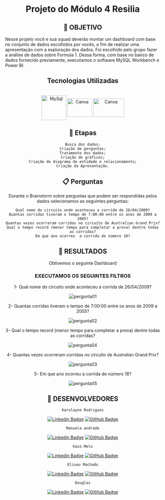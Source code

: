 # <div align="center"> Projeto do Módulo 4 Resilia

## <div align="center"> 🧭 OBJETIVO

Nesse projeto você e sua squad deverão montar um dashboard com base no conjunto de dados escolhidos por vocês, a fim de realizar uma apresentação com a exploração dos dados. Foi escolhido pelo grupo fazer a análise de dados sobre Formula 1. 
Dessa forma, com base no banco de dados fornecido previamente, executamos o software MySQL Workbench e Power BI.

 ## <div align="center"> Tecnologias Utilizadas
  <div align="center"><br>
  <img align="center" alt="MySql" height="80" width="80" src="https://cdn.jsdelivr.net/gh/devicons/devicon/icons/mysql/mysql-plain-wordmark.svg">
  <img align="center" alt="Canva" height="60" width="80" src="https://cdn.jsdelivr.net/gh/devicons/devicon/icons/canva/canva-original.svg" />
  <img align="center" alt="Canva" height="60" width="100" src="https://cetax.com.br/wp-content/uploads/2016/10/PowerBI-e1557666264791.jpg" />
  

## <div align="center"> 📝 Etapas

    Busca dos dados;
    Criação de perguntas;
    Tratamento dos dados;
    Criação de gráficos;
    Criação do diagrama de entidade e relacionamento;
    Criação da Apresentação.

## 📋 Perguntas

 Durante o Brainstorm sobre perguntas que podem ser respondidas pelos dados selecionamos as seguintes perguntas:

    Qual nome do circuito onde aconteceu a corrida de 26/04/2009?
    Quantas corridas tiveram o tempo de 7:00:00 entre os anos de 2009 a 2005?
    Quantas vezes ocorreram corridas no circuito de Australian Grand Prix?
    Qual o tempo record (menor tempo para completar a prova) dentre todas as corridas?
    Em que ano ocorreu  a corrida de número 18?

## 🔖 RESULTADOS

Obtivemos o seguinte Dashboard 


### EXECUTAMOS OS SEGUINTES FILTROS 

1- Qual nome do circuito onde aconteceu a corrida de 26/04/2009?

![pergunta01](https://user-images.githubusercontent.com/100206471/228379178-36e05fb6-d6c2-44eb-8cfd-efd4e351b157.png)

2- Quantas corridas tiveram o tempo de 7:00:00 entre os anos de 2009 a 2005?
 
 ![pergunta02](https://user-images.githubusercontent.com/100206471/228379727-d1b875ea-db90-4890-9525-b8eff487c94a.png)
 
3- Qual o tempo record (menor tempo para completar a prova) dentre todas as corridas?

![pergunta04](https://user-images.githubusercontent.com/100206471/228379788-1cf4d3da-8d4c-4adc-b2cc-f5e98dd33e2f.png)

4- Quantas vezes ocorreram corridas no circuito de Australian Grand Prix?

![pergunta03](https://user-images.githubusercontent.com/100206471/228379752-474415bf-79da-45d2-a77e-fc77b381d8d2.png)

5- Em que ano ocorreu  a corrida de número 18?

![pergunta05](https://user-images.githubusercontent.com/100206471/228379808-98a85dc2-b1f3-4a9f-a646-0cc4348410c0.png)


## 🤝 DESENVOLVEDORES

    Karolayne Rodrigues
[![Linkedin Badge](https://img.shields.io/badge/-LinkedIn-blue?style=flat-square&logo=Linkedin&logoColor=white&%22width=%2260&link=https:https://www.linkedin.com/in/lucascanella-dados/)](https://www.linkedin.com/in/karolayne-rodrigues-794164245/)
[![GitHub Badge](https://img.shields.io/badge/GitHub-100000?style=for-the-badge&logo=github&logoColor=white%22width=%2260)](https://github.com/Karollayneer)
    
    Manuela andrade
[![Linkedin Badge](https://img.shields.io/badge/-LinkedIn-blue?style=flat-square&logo=Linkedin&logoColor=white&link=https:https://www.linkedin.com/in/lucascanella-dados/)](https://www.linkedin.com/in/manuela-alexandre-524709257/)
[![GitHub Badge](https://img.shields.io/badge/GitHub-100000?style=for-the-badge&logo=github&logoColor=white%22width=%2260)](https://github.com/manuandrade-crf)
    
    Kaio Melo
[![Linkedin Badge](https://img.shields.io/badge/-LinkedIn-blue?style=flat-square&logo=Linkedin&logoColor=white&link=https:https://www.linkedin.com/in/lucascanella-dados/)](https://www.linkedin.com/in/kaio-melo-4650511b6/)
[![GitHub Badge](https://img.shields.io/badge/GitHub-100000?style=for-the-badge&logo=github&logoColor=white%22width=%2260)](https://github.com/KaioMelo)
    
    Eliseu Machado
[![Linkedin Badge](https://img.shields.io/badge/-LinkedIn-blue?style=flat-square&logo=Linkedin&logoColor=white&link=https:https://www.linkedin.com/in/lucascanella-dados/)](https://www.linkedin.com/in/eliseu-machado-15a298206/)
[![GitHub Badge](https://img.shields.io/badge/GitHub-100000?style=for-the-badge&logo=github&logoColor=white%22width=%2260)](https://github.com/eliseumachadodealmeida)
    
    Douglas
[![Linkedin Badge](https://img.shields.io/badge/-LinkedIn-blue?style=flat-square&logo=Linkedin&logoColor=white&link=https:https://www.linkedin.com/in/lucascanella-dados/)]()
[![GitHub Badge](https://img.shields.io/badge/GitHub-100000?style=for-the-badge&logo=github&logoColor=white%22width=%2260)]()

 







